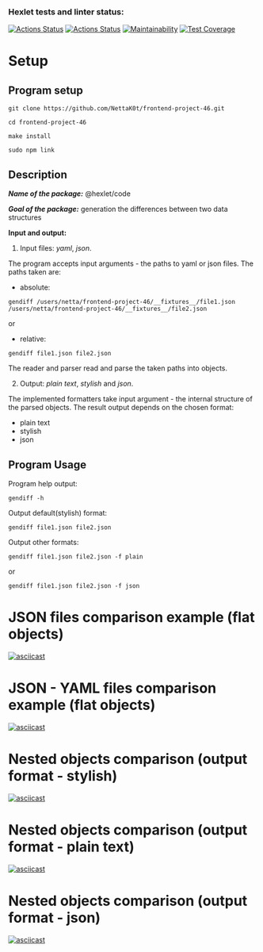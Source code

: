 ### Hexlet tests and linter status:
[![Actions Status](https://github.com/NettaK0t/frontend-project-46/workflows/hexlet-check/badge.svg)](https://github.com/NettaK0t/frontend-project-46/actions)
[![Actions Status](https://github.com/NettaK0t/frontend-project-46/workflows/Node%20CI/badge.svg)](https://github.com/NettaK0t/frontend-project-46/actions)
[![Maintainability](https://api.codeclimate.com/v1/badges/020b2f7c7872ea74be66/maintainability)](https://codeclimate.com/github/NettaK0t/frontend-project-46/maintainability)
[![Test Coverage](https://api.codeclimate.com/v1/badges/020b2f7c7872ea74be66/test_coverage)](https://codeclimate.com/github/NettaK0t/frontend-project-46/test_coverage)

# Setup
## Program setup
```
git clone https://github.com/NettaK0t/frontend-project-46.git

cd frontend-project-46

make install

sudo npm link
```

## Description
***Name of the package:*** @hexlet/code

***Goal of the package:*** generation the differences between two data structures

**Input and output:**

1. Input files: *yaml*, *json*.

The program accepts input arguments - the paths to yaml or json files. The paths taken are:

- absolute:

```
gendiff /users/netta/frontend-project-46/__fixtures__/file1.json /users/netta/frontend-project-46/__fixtures__/file2.json 
```
or

- relative:
 
```
gendiff file1.json file2.json
```
The reader and parser read and parse the taken paths into objects.

2. Output: *plain text*, *stylish* and *json*.

 The implemented formatters take input argument - the internal structure of the parsed objects. The result output depends on the chosen format:

- plain text
- stylish
- json

## Program Usage
Program help output:

```
gendiff -h
```
Output default(stylish) format:

```
gendiff file1.json file2.json
```
Output other formats:

```
gendiff file1.json file2.json -f plain
```
or

```
gendiff file1.json file2.json -f json
```

# JSON files comparison example (flat objects)

[![asciicast](https://asciinema.org/a/GOclS6EYiKZ2RBd6hWMeketMm.svg)](https://asciinema.org/a/GOclS6EYiKZ2RBd6hWMeketMm)

# JSON - YAML files comparison example (flat objects)

[![asciicast](https://asciinema.org/a/3alOVJRqnPi4c7LI9X7CjMhmN.svg)](https://asciinema.org/a/3alOVJRqnPi4c7LI9X7CjMhmN)

# Nested objects comparison (output format - stylish)

[![asciicast](https://asciinema.org/a/XkYJsubwGNG2mpKSwiNicZLp8.svg)](https://asciinema.org/a/XkYJsubwGNG2mpKSwiNicZLp8)

# Nested objects comparison (output format - plain text)

[![asciicast](https://asciinema.org/a/dCTWHIUPn2uQLIiZwaYgKtW8P.svg)](https://asciinema.org/a/dCTWHIUPn2uQLIiZwaYgKtW8P)

# Nested objects comparison (output format - json)

[![asciicast](https://asciinema.org/a/qvF30KfF7skQjcG7i95XcQo2H.svg)](https://asciinema.org/a/qvF30KfF7skQjcG7i95XcQo2H)
